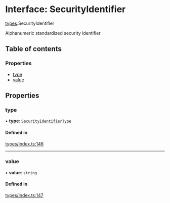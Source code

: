 # Interface: SecurityIdentifier

[types](../wiki/types).SecurityIdentifier

Alphanumeric standardized security identifier

## Table of contents

### Properties

- [type](../wiki/types.SecurityIdentifier#type)
- [value](../wiki/types.SecurityIdentifier#value)

## Properties

### type

• **type**: [`SecurityIdentifierType`](../wiki/types.SecurityIdentifierType)

#### Defined in

[types/index.ts:146](https://github.com/PolymeshAssociation/polymesh-sdk/blob/16e8c2ca/src/types/index.ts#L146)

___

### value

• **value**: `string`

#### Defined in

[types/index.ts:147](https://github.com/PolymeshAssociation/polymesh-sdk/blob/16e8c2ca/src/types/index.ts#L147)
